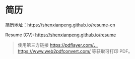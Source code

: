 # 简历

简历地址：https://shenxianpeng.github.io/resume-cn

Resume (CV): https://shenxianpeng.github.io/resume

> 使用第三方链接 https://pdflayer.com/、https://www.web2pdfconvert.com/ 等获取可打印 PDF。
